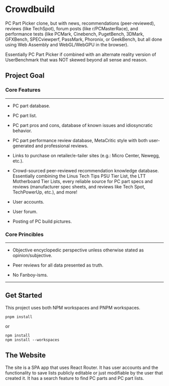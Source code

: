 # Crowdbuild

PC Part Picker clone, but with news, recommendations (peer-reviewed), reviews (like TechSpot), forum posts (like r/PCMasterRace), and performance tests (like PCMark, Cinebench, PugetBench, 3DMark, GFXBench, SPECviewperf, PassMark, Phoronix, or GeekBench, but all done using Web Assembly and WebGL/WebGPU in the browser). 

Essentially PC Part Picker if combined with an alternate reality version of UserBenchmark that was NOT skewed beyond all sense and reason.

## Project Goal

### Core Features
---
 
 - PC part database.

 - PC part list.

 - PC part pros and cons, database of known issues and idiosyncratic behavior.

 - PC part performance review database, MetaCritic style with both user-generated and professional reviews.

 - Links to purchase on retailer/e-tailer sites (e.g.: Micro Center, Newegg, etc.).

 - Crowd-sourced peer-reviewed recommendation knowledge database. Essentially combining the Linus Tech Tips PSU Tier List, the LTT Motherboard Tier Lists, every reliable source for PC part specs and reviews (manufacturer spec sheets, and reviews like Tech Spot, TechPowerUp, etc.), and more!

 - User accounts.

 - User forum.

 - Posting of PC build pictures.

### Core Princibles
---

 - Objective encyclopedic perspective unless otherwise stated as opinion/subjective.

 - Peer reviews for all data presented as truth.

 - No Fanboy-isms.

---
## Get Started

This project uses both NPM workspaces and PNPM workspaces.

```pnpm
pnpm install
```

or

```npm
npm install
npm install --workspaces
```

## The Website

The site is a SPA app that uses React Router. It has user accounts and the functionality to save lists publicly editable or just modifiable by the user that created it. It has a search feature to find PC parts and PC part lists. 